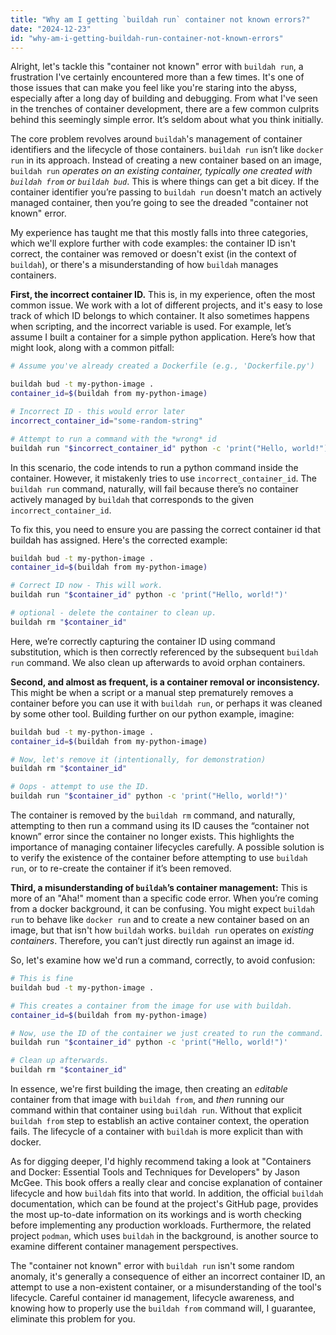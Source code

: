 ```yaml
---
title: "Why am I getting `buildah run` container not known errors?"
date: "2024-12-23"
id: "why-am-i-getting-buildah-run-container-not-known-errors"
---
```


Alright, let's tackle this "container not known" error with `buildah run`, a frustration I've certainly encountered more than a few times. It's one of those issues that can make you feel like you're staring into the abyss, especially after a long day of building and debugging. From what I've seen in the trenches of container development, there are a few common culprits behind this seemingly simple error. It’s seldom about what you think initially.

The core problem revolves around `buildah`'s management of container identifiers and the lifecycle of those containers. `buildah run` isn’t like `docker run` in its approach. Instead of creating a new container based on an image, `buildah run` *operates on an existing container, typically one created with `buildah from` or `buildah bud`*. This is where things can get a bit dicey. If the container identifier you’re passing to `buildah run` doesn't match an actively managed container, then you’re going to see the dreaded "container not known" error.

My experience has taught me that this mostly falls into three categories, which we'll explore further with code examples: the container ID isn't correct, the container was removed or doesn't exist (in the context of `buildah`), or there's a misunderstanding of how `buildah` manages containers.

**First, the incorrect container ID.** This is, in my experience, often the most common issue. We work with a lot of different projects, and it's easy to lose track of which ID belongs to which container. It also sometimes happens when scripting, and the incorrect variable is used. For example, let’s assume I built a container for a simple python application. Here’s how that might look, along with a common pitfall:

```bash
# Assume you've already created a Dockerfile (e.g., 'Dockerfile.py')

buildah bud -t my-python-image .
container_id=$(buildah from my-python-image)

# Incorrect ID - this would error later
incorrect_container_id="some-random-string"

# Attempt to run a command with the *wrong* id
buildah run "$incorrect_container_id" python -c 'print("Hello, world!")'
```

In this scenario, the code intends to run a python command inside the container. However, it mistakenly tries to use `incorrect_container_id`. The `buildah run` command, naturally, will fail because there’s no container actively managed by `buildah` that corresponds to the given `incorrect_container_id`.

To fix this, you need to ensure you are passing the correct container id that buildah has assigned. Here's the corrected example:

```bash
buildah bud -t my-python-image .
container_id=$(buildah from my-python-image)

# Correct ID now - This will work.
buildah run "$container_id" python -c 'print("Hello, world!")'

# optional - delete the container to clean up.
buildah rm "$container_id"
```

Here, we’re correctly capturing the container ID using command substitution, which is then correctly referenced by the subsequent `buildah run` command. We also clean up afterwards to avoid orphan containers.

**Second, and almost as frequent, is a container removal or inconsistency.** This might be when a script or a manual step prematurely removes a container before you can use it with `buildah run`, or perhaps it was cleaned by some other tool. Building further on our python example, imagine:

```bash
buildah bud -t my-python-image .
container_id=$(buildah from my-python-image)

# Now, let's remove it (intentionally, for demonstration)
buildah rm "$container_id"

# Oops - attempt to use the ID.
buildah run "$container_id" python -c 'print("Hello, world!")'
```

The container is removed by the `buildah rm` command, and naturally, attempting to then run a command using its ID causes the “container not known” error since the container no longer exists. This highlights the importance of managing container lifecycles carefully. A possible solution is to verify the existence of the container before attempting to use `buildah run`, or to re-create the container if it’s been removed.

**Third, a misunderstanding of `buildah`’s container management:** This is more of an "Aha!" moment than a specific code error. When you’re coming from a docker background, it can be confusing. You might expect `buildah run` to behave like `docker run` and to create a new container based on an image, but that isn't how `buildah` works. `buildah run` operates on *existing containers*. Therefore, you can’t just directly run against an image id.

So, let's examine how we'd run a command, correctly, to avoid confusion:

```bash
# This is fine
buildah bud -t my-python-image .

# This creates a container from the image for use with buildah.
container_id=$(buildah from my-python-image)

# Now, use the ID of the container we just created to run the command.
buildah run "$container_id" python -c 'print("Hello, world!")'

# Clean up afterwards.
buildah rm "$container_id"
```

In essence, we're first building the image, then creating an *editable* container from that image with `buildah from`, and *then* running our command within that container using `buildah run`. Without that explicit `buildah from` step to establish an active container context, the operation fails. The lifecycle of a container with `buildah` is more explicit than with docker.

As for digging deeper, I'd highly recommend taking a look at "Containers and Docker: Essential Tools and Techniques for Developers" by Jason McGee. This book offers a really clear and concise explanation of container lifecycle and how `buildah` fits into that world. In addition, the official `buildah` documentation, which can be found at the project's GitHub page, provides the most up-to-date information on its workings and is worth checking before implementing any production workloads. Furthermore, the related project `podman`, which uses `buildah` in the background, is another source to examine different container management perspectives.

The "container not known" error with `buildah run` isn't some random anomaly, it's generally a consequence of either an incorrect container ID, an attempt to use a non-existent container, or a misunderstanding of the tool's lifecycle. Careful container id management, lifecycle awareness, and knowing how to properly use the `buildah from` command will, I guarantee, eliminate this problem for you.

